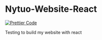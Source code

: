 # Nytuo-Website-React
[![Prettier Code](https://github.com/Nytuo/Nytuo-Website-React/actions/workflows/prettier.yml/badge.svg)](https://github.com/Nytuo/Nytuo-Website-React/actions/workflows/prettier.yml)

Testing to build my website with react
